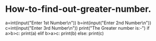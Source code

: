 # How-to-find-out-greater-number.

a=int(input("Enter 1st Number\n"))
b=int(input("Enter 2nd Number\n"))
c=int(input("Enter 3rd Number\n"))
print("The Greater number is:-")
if a>b>c:
    print(a)
elif b>a>c:
    print(b)
else:
    print(c)
